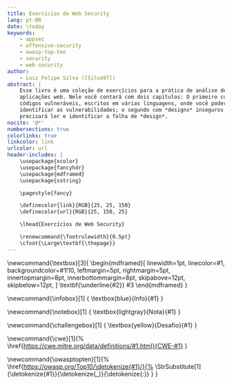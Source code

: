 ```yaml
---
title: Exercícios de Web Security
lang: pt-BR
date: \today
keywords:
    - appsec
    - offensive-security
    - owasp-top-ten
    - security
    - web-security
author:
    - Luiz Felipe Silva ([Silva97])
abstract: |
    Esse livro é uma coleção de exercícios para a prática de análise de vulnerabilidades em
    aplicações web. Nele você contará com dois capítulos: O primeiro com uma série de
    códigos vulneráveis, escritos em várias linguagens, onde você poderá analisar e
    identificar as vulnerabilidades; o segundo com *designs* inseguros onde você
    precisará ler e identificar a falha de *design*.
nocite: '@*'
numbersections: true
colorlinks: true
linkcolor: link
urlcolor: url
header-includes: |
    \usepackage{xcolor}
    \usepackage{fancyhdr}
    \usepackage{mdframed}
    \usepackage{xstring}

    \pagestyle{fancy}

    \definecolor{link}{RGB}{25, 25, 150}
    \definecolor{url}{RGB}{25, 150, 25}

    \lhead{Exercícios de Web Security}

    \renewcommand{\footrulewidth}{0.5pt}
    \cfoot{\Large\textbf{\thepage}}
---
```


[Silva97]: https://github.com/Silva97

<!---------- Custom commands ---------->

<!----- Text boxes ----->

<!-- \textbox{color}{title}{content} -->
\newcommand{\textbox}[3]{
    \begin{mdframed}[
        linewidth=1pt,
        linecolor=#1,
        backgroundcolor=#1!10,
        leftmargin=5pt,
        rightmargin=5pt,
        innertopmargin=8pt,
        innerbottommargin=8pt,
        skipabove=12pt,
        skipbelow=12pt,
    ]
        \textbf{\underline{#2}}
        #3
    \end{mdframed}
}

<!-- \infobox{content} -->
\newcommand{\infobox}[1] {
    \textbox{blue}{Info}{#1}
}

<!-- \notebox{content} -->
\newcommand{\notebox}[1] {
    \textbox{lightgray}{Nota}{#1}
}

<!-- \challengebox{content} -->
\newcommand{\challengebox}[1] {
    \textbox{yellow}{Desafio}{#1}
}


<!----- Special links ----->

<!-- \cwe{cwe-id} -->
\newcommand{\cwe}[1]{%
    \href{https://cwe.mitre.org/data/definitions/#1.html}{CWE-#1}
}

<!-- \owasptopten{slug} -->
\newcommand{\owasptopten}[1]{%
    \href{https://owasp.org/Top10/\detokenize{#1}/}{%
        \StrSubstitute[1]{\detokenize{#1}}{\detokenize{_}}{\detokenize{:}}
    }
}
